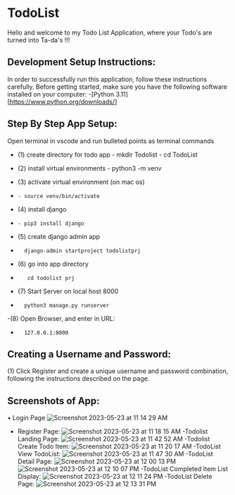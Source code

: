# TodoList 
Hello and welcome to my Todo List Application, where your Todo's are turned into Ta-da's !!!

## Development Setup Instructions:
In order to successfully run this application, follow these instructions carefully. Before getting started, make sure you have the following software installed on your computer: -[Python 3.11] [https://www.python.org/downloads/]

## Step By Step App Setup:
Open terminal in vscode and run bulleted points as terminal commands 
- (1) create directory for todo app - mkdir Todolist - cd TodoList

- (2) install virtual environments - python3
       -m venv

- (3) activate virtual environment (on mac os) 
-     - source venv/bin/activate

- (4) install django 
-     - pip3 install django

- (5) create django admin app 
-       django-admin startproject todolistprj 

- (6) go into app directory
-        cd todolist prj

- (7) Start Server on local host 8000 
-       python3 manage.py runserver

-(8) Open Browser, and enter in URL: 
-       127.0.0.1:8000

## Creating a Username and Password:
(1) Click Register and create a unique username and password combination, following the instructions described on the page.

## Screenshots of App:
• Login Page
![Screenshot 2023-05-23 at 11 14 29 AM](https://github.com/LeahGrim/TodoList/assets/88753277/34e1033c-f7c0-41ff-ba6f-0a70cd8df7f4)
- Register Page: 
![Screenshot 2023-05-23 at 11 18 15 AM](https://github.com/LeahGrim/TodoList/assets/88753277/9b295efc-00e2-4738-8e2a-7c4ff407dc5f)
-Todolist Landing Page:
![Screenshot 2023-05-23 at 11 42 52 AM](https://github.com/LeahGrim/TodoList/assets/88753277/b95e94a5-78de-411d-af5e-3b8d5ec5ecc8)
-Todolist Create Todo Item:
![Screenshot 2023-05-23 at 11 20 17 AM](https://github.com/LeahGrim/TodoList/assets/88753277/c8e36dfd-994d-4aa9-9d3e-fb6e70973d7d)
-TodoList View TodoList:
![Screenshot 2023-05-23 at 11 47 30 AM](https://github.com/LeahGrim/TodoList/assets/88753277/c2caee66-5eec-411d-8391-d3accac9fd15)
-TodoList Detail Page:
![Screenshot 2023-05-23 at 12 00 13 PM](https://github.com/LeahGrim/TodoList/assets/88753277/ce09004d-bb33-4b37-809f-ba0f31ed0787)
![Screenshot 2023-05-23 at 12 10 07 PM](https://github.com/LeahGrim/TodoList/assets/88753277/231b55a8-d71f-44e6-b2be-4d775175ebd8)
-TodoList Completed Item List Display: 
![Screenshot 2023-05-23 at 12 11 24 PM](https://github.com/LeahGrim/TodoList/assets/88753277/ee859dd9-2a1e-45be-a5f3-1b60c8843766)
-TodoList Delete Page: 
![Screenshot 2023-05-23 at 12 13 31 PM](https://github.com/LeahGrim/TodoList/assets/88753277/b7a2de98-f028-4f30-963f-240b67da5d45)






